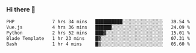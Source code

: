 ### Hi there 👋

<!--START_SECTION:waka-->

```txt
PHP              7 hrs 34 mins   ██████████░░░░░░░░░░░░░░░   39.54 %
Vue.js           4 hrs 36 mins   ██████░░░░░░░░░░░░░░░░░░░   24.09 %
Python           2 hrs 52 mins   ███▓░░░░░░░░░░░░░░░░░░░░░   15.01 %
Blade Template   1 hr 23 mins    █▓░░░░░░░░░░░░░░░░░░░░░░░   07.31 %
Bash             1 hr 4 mins     █▒░░░░░░░░░░░░░░░░░░░░░░░   05.60 %
```

<!--END_SECTION:waka-->

<!--
**Jonas-VanHaeken/Jonas-VanHaeken** is a ✨ _special_ ✨ repository because its `README.md` (this file) appears on your GitHub profile.

Here are some ideas to get you started:

- 🔭 I’m currently working on ...
- 🌱 I’m currently learning ...
- 👯 I’m looking to collaborate on ...
- 🤔 I’m looking for help with ...
- 💬 Ask me about ...
- 📫 How to reach me: ...
- 😄 Pronouns: ...
- ⚡ Fun fact: ...
-->
